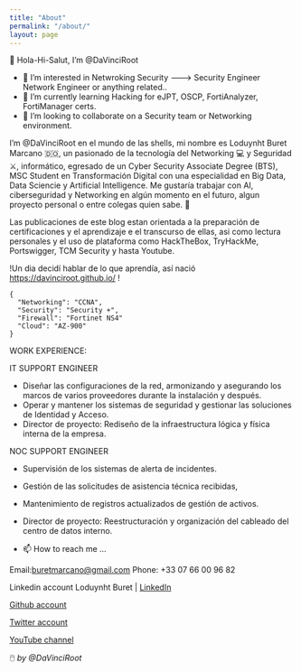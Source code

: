 ```yaml
---
title: "About"
permalink: "/about/"
layout: page
---
```

👋  Hola-Hi-Salut, I’m @DaVinciRoot

- 👀 I’m interested in Netwroking Security ---> Security Engineer  Network Engineer or anything related..
- 🌱 I’m currently learning Hacking for eJPT, OSCP, FortiAnalyzer, FortiManager certs.
- 💞️ I’m looking to collaborate on a Security team or Networking environment. 

I’m @DaVinciRoot en el mundo de las shells, mi nombre es Loduynht Buret Marcano 🇩🇴, un pasionado de la tecnología del Networking 💻 y Seguridad ⚔️, informático, egresado de un Cyber Security Associate Degree (BTS), MSC Student en Transformación Digital con una especialidad en Big Data, Data Sciencie y Artificial Intelligence. Me gustaría trabajar con AI, ciberseguridad y Networking en algún momento en el futuro, algun proyecto personal o entre colegas quien sabe. 👐

Las publicaciones de este blog estan orientada a la preparación de certificaciones y el aprendizaje e el transcurso de ellas, asi como lectura personales y el uso de plataforma como HackTheBox, TryHackMe, Portswigger, TCM Security y hasta Youtube. 

!Un dia decidí hablar de lo que aprendía, así nació https://davinciroot.github.io/ !

```
{
  "Networking": "CCNA",
  "Security": "Security +",
  "Firewall": "Fortinet NS4"
  "Cloud": "AZ-900"
}
```  

WORK EXPERIENCE:
  
IT SUPPORT ENGINEER
 
- Diseñar las configuraciones de la red, armonizando y asegurando los marcos de varios proveedores durante   la instalación y después.
- Operar y mantener los sistemas de seguridad y gestionar las soluciones de Identidad y Acceso.
- Director de proyecto: Rediseño de la infraestructura lógica y física interna de la empresa.

NOC SUPPORT ENGINEER
 
- Supervisión de los sistemas de alerta de incidentes.
- Gestión de las solicitudes de asistencia técnica recibidas,
- Mantenimiento de registros actualizados de gestión de activos.
- Director de proyecto: Reestructuración y organización del cableado del centro de datos interno.


 - 📫 How to reach me ...
 
 Email:buretmarcano@gmail.com
 Phone: +33 07 66 00 96 82

 Linkedin account
 Loduynht Buret | [LinkedIn](https://www.linkedin.com/in/loduynht-buret/)

 [Github account](https://github.com/DaVinciRoot)

 [Twitter account](https://twitter.com/l_buretm)

 [YouTube channel](https://www.youtube.com/channel/UCzh3ato79yNKR9nvoV16EMA)
 
 🖱️ _by_ *@DaVinciRoot*
